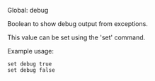 Global: debug

Boolean to show debug output from exceptions.

This value can be set using the 'set' command.

Example usage:

    set debug true
    set debug false
